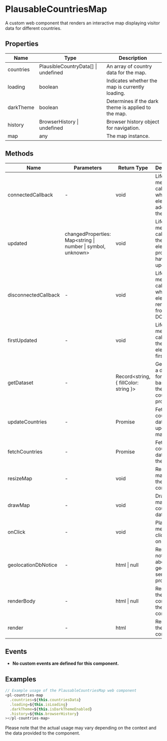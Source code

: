 # PlausableCountriesMap

A custom web component that renders an interactive map displaying visitor data for different countries.

## Properties

| Name        | Type                             | Description                                       |
|-------------|----------------------------------|---------------------------------------------------|
| countries   | PlausibleCountryData[] \| undefined | An array of country data for the map.             |
| loading     | boolean                          | Indicates whether the map is currently loading.   |
| darkTheme   | boolean                          | Determines if the dark theme is applied to the map.|
| history     | BrowserHistory \| undefined      | Browser history object for navigation.            |
| map         | any                              | The map instance.                                 |

## Methods

| Name                  | Parameters | Return Type | Description                                      |
|-----------------------|------------|-------------|--------------------------------------------------|
| connectedCallback     | -          | void        | Lifecycle method called when the element is added to the DOM. |
| updated               | changedProperties: Map<string \| number \| symbol, unknown> | void | Lifecycle method called after the element's properties have been updated. |
| disconnectedCallback  | -          | void        | Lifecycle method called when the element is removed from the DOM. |
| firstUpdated          | -          | void        | Lifecycle method called after the element's first render. |
| getDataset            | -          | Record<string, { fillColor: string }> | Generates a dataset for the map based on the countries property. |
| updateCountries       | -          | Promise<void> | Fetches country data and updates the map colors. |
| fetchCountries        | -          | Promise<void> | Fetches country data from the API. |
| resizeMap             | -          | void        | Resizes the map to fit the container. |
| drawMap               | -          | void        | Draws the map with country data. |
| onClick               | -          | void        | Placeholder method for click events on the map. |
| geolocationDbNotice   | -          | html \| null | Renders a notice about the geolocation service provider. |
| renderBody            | -          | html \| null | Renders the main content of the map component. |
| render                | -          | html        | Renders the component. |

## Events

- **No custom events are defined for this component.**

## Examples

```typescript
// Example usage of the PlausableCountriesMap web component
<pl-countries-map
  .countries=${this.countriesData}
  .loading=${this.isLoading}
  .darkTheme=${this.isDarkThemeEnabled}
  .history=${this.browserHistory}
></pl-countries-map>
```

Please note that the actual usage may vary depending on the context and the data provided to the component.